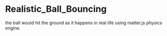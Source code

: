 # Realistic_Ball_Bouncing
the ball would hit the ground as it happens in real life using matter.js physics engine.
